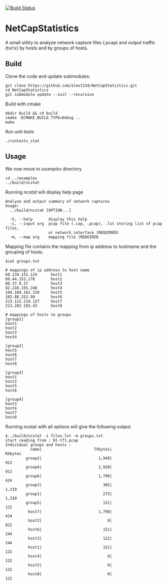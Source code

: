 [![Build Status](https://travis-ci.org/alext234/NetCapStatistics.svg?branch=master)](https://travis-ci.org/alext234/NetCapStatistics)

# NetCapStatistics
A small utility to analyze network capture files (.pcap) and output traffic (tx/rx) by hosts and by groups of hosts.


## Build

Clone the code and update submodules:
```
git clone https://github.com/alext234/NetCapStatistics.git
cd NetCapStatistics
git submodule update --init --recursive
```

Build with cmake
```
mkdir build && cd build
cmake -DCMAKE_BUILD_TYPE=Debug ..
make

```

Run unit tests 
```
./runtests_stat

```


## Usage

We now move to *examples* directory
```
cd ../examples
../build/ncstat
```
Running *ncstat* will display help page
```
Analyze and output summary of network captures
Usage:
  ../build/ncstat [OPTION...]

  -h, --help       display this help
  -i, --input arg  pcap file (.cap, .pcap), .lst storing list of pcap files,
                   or network interface (REQUIRED)
  -m, --map arg    mapping file (REQUIRED
```


Mapping file contains the mapping from ip address to hostname and the grouping of hosts.

```
$cat groups.txt 

# mappings of ip address to host name
60.234.152.124      host1  
69.44.153.178       host2
80.37.9.37          host3
82.210.155.248      host4
194.109.162.159     host5
202.88.252.50       host6
213.122.214.127     host7
213.202.193.43      host8

# mappings of hosts to groups
[group1]
host1 
host2
host3
host4

[group2]
host5
host6
host7
host8

[group3]
host1
host2
host5
host6

[group4]
host3
host4
host7
host8
```

Running ncstat with all options will give the following output.

```
$../build/ncstat -i files.lst -m groups.txt 
start reading from : bt-tf1.pcap
Individual groups and hosts :
           name|                       TXbytes|                       RXbytes
         group2|                         1,949|                           912
         group4|                         1,920|                           912
         group6|                         1,798|                           424
         group3|                           302|                         1,310
         group1|                           273|                         1,310
         group5|                           151|                           122
          host7|                         1,798|                           424
          host2|                             0|                           822
          host6|                           151|                           244
          host3|                           122|                           244
          host1|                           151|                           122
          host4|                             0|                           122
          host5|                             0|                           122
          host8|                             0|                           122

```


